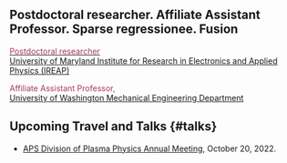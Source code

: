 ## Postdoctoral researcher. Affiliate Assistant Professor. Sparse regressionee. Fusion

<a href="https://ireap.umd.edu/postdocs/kaptanoglu-alan"><font color="A83869">Postdoctoral researcher</font></a>
<br>
<a href="https://ireap.umd.edu">University of Maryland Institute for Research in Electronics and Applied Physics (IREAP)</a>

<a><font color="A83869">Affiliate Assistant Professor, </font></a>
<br>
<a href="https://www.me.washington.edu">University of Washington Mechanical Engineering Department</a>

## Upcoming Travel and Talks {#talks}
* [APS Division of Plasma Physics Annual Meeting](https://meetings.aps.org/Meeting/DPP22), October 20, 2022.
